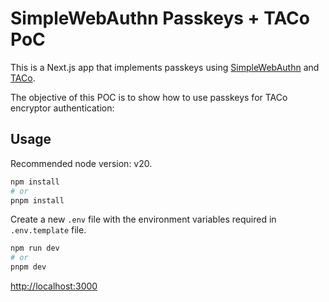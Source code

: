 # SimpleWebAuthn Passkeys + TACo PoC

This is a Next.js app that implements passkeys using [SimpleWebAuthn](https://github.com/GoogleChromeLabs/simple-webauthn)
and [TACo](https://github.com/GoogleChromeLabs/taco).

The objective of this POC is to show how to use passkeys for TACo encryptor authentication:

## Usage

Recommended node version: v20.

```bash
npm install
# or
pnpm install
```

Create a new `.env` file with the environment variables required in `.env.template`
file.

```bash
npm run dev
# or
pnpm dev
```

[http://localhost:3000](http://localhost:3000)
